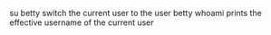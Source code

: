 su betty switch the current user to the user betty
whoami prints the effective username of the current user
